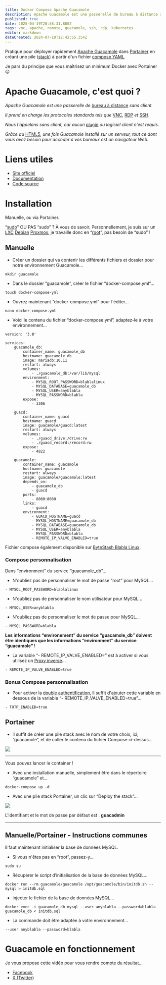 ```yaml
---
title: Docker Compose Apache Guacamole
description: Apache Guacamole est une passerelle de bureau à distance sans client. Il prend en charge les protocoles standards tels que VNC, RDP et SSH.
published: true
date: 2025-04-19T20:58:31.880Z
tags: vnc, apache, remote, guacamole, ssh, rdp, kubernetes
editor: markdown
dateCreated: 2024-07-10T12:42:55.354Z
---
```


Pratique pour déployer rapidement [Apache Guacamole](https://guacamole.apache.org) dans [Portainer](https://www.portainer.io/) en créant une pile ([stack](https://docs.portainer.io/user/docker/stacks)) à partir d'un fichier [compose YAML](https://docs.docker.com/compose/compose-application-model/).

Je pars du principe que vous maîtrisez un minimum Docker avec Portainer 😉

# Apache Guacamole, c'est quoi ?

*Apache Guacamole est une passerelle de* [bureau à distance](https://w.wiki/Acop) *sans client.*

*Il prend en charge les protocoles standards tels que* [VNC](https://w.wiki/Acot)*,* [RDP](https://w.wiki/Acou) *et* [SSH](https://w.wiki/Acov)*.*

*Nous l'appelons sans client, car aucun* [plugin](https://w.wiki/Acox) *ou logiciel client n'est requis.*

*Grâce au* [HTML5](https://w.wiki/9mA4)*, une fois Guacamole installé sur un serveur, tout ce dont vous avez besoin pour accéder à vos bureaux est un navigateur Web.*

# Liens utiles

-   [Site officiel](https://guacamole.apache.org)
-   [Documentation](https://guacamole.apache.org/doc/gug/)
-   [Code source](https://github.com/search?utf8=%E2%9C%93&q=repo%3Aapache%2Fguacamole-client+repo%3Aapache%2Fguacamole-server+repo%3Aapache%2Fguacamole-manual+repo%3Aapache%2Fguacamole-website&type=repositories&ref=searchresults)

# Installation

Manuelle, ou via Portainer.

“[sudo](https://fr.wikipedia.org/wiki/Sudo)” OU PAS “sudo” ? À vous de savoir. Personnellement, je suis sur un [LXC](https://fr.wikipedia.org/wiki/LXC) [Debian](https://fr.wikipedia.org/wiki/Debian) [Proxmox](https://fr.wikipedia.org/wiki/Proxmox_VE), je travaille donc en “[root](https://fr.wikipedia.org/wiki/Root)”, pas besoin de “sudo” !

## Manuelle

-   Créer un dossier qui va contenir les différents fichiers et dossier pour notre environnement Guacamole…

```plaintext
mkdir guacamole
```

-   Dans le dossier “guacamole”, créer le fichier “docker-compose.yml”…

```plaintext
touch docker-compose-yml
```

-   Ouvrez maintenant “docker-compose.yml” pour l'éditer…

```plaintext
nano docker-compose.yml
```

-   Voici le contenu du fichier “docker-compose.yml”, adaptez-le à votre environnement…

```plaintext
version: '3.8'

services:
    guacamole_db:
        container_name: guacamole_db
        hostname: guacamole_db
        image: mariadb:10.11
        restart: always
        volumes:
            - ./guacamole_db:/var/lib/mysql
        environment:
            - MYSQL_ROOT_PASSWORD=blablalinux
            - MYSQL_DATABASE=guacamole_db
            - MYSQL_USER=anyblabla
            - MYSQL_PASSWORD=blabla
        expose:
            - 3306
    
    guacd:
        container_name: guacd
        hostname: guacd
        image: guacamole/guacd:latest
        restart: always
        volumes:
            - ./guacd_drive:/drive:rw 
            - ./guacd_record:/record:rw 
        expose:
            - 4822

    guacamole:
        container_name: guacamole
        hostname: guacamole
        restart: always
        image: guacamole/guacamole:latest
        depends_on:
            - guacamole_db
            - guacd
        ports:
            - 8080:8080
        links:
            - guacd
        environment:
            - GUACD_HOSTNAME=guacd
            - MYSQL_HOSTNAME=guacamole_db
            - MYSQL_DATABASE=guacamole_db
            - MYSQL_USER=anyblabla
            - MYSQL_PASSWORD=blabla
            - REMOTE_IP_VALVE_ENABLED=true
```

Fichier compose également disponible sur [ByteStash Blabla Linux](https://bytestash.blablalinux.be/public/snippets).

### Compose personnalisation

Dans “environment” du service “guacamole\_db”…

-   N'oubliez pas de personnaliser le mot de passe “root” pour MySQL…

`- MYSQL_ROOT_PASSWORD=blablalinux`

-   N'oubliez pas de personnaliser le nom utilisateur pour MySQL…

`- MYSQL_USER=anyblabla`

-   N'oubliez pas de personnaliser le mot de passe pour MySQL…

`- MYSQL_PASSWORD=blabla`

**Les informations “environement” du service “guacamole\_db” doivent être identiques que les informations “environment” du service “guacamole” !**

-   La variable “- REMOTE\_IP\_VALVE\_ENABLED=” est à activer si vous utilisez un [Proxy inverse](https://w.wiki/Acu3)…

`- REMOTE_IP_VALVE_ENABLED=true`

### Bonus Compose personnalisation

-   Pour activer la [double authentification](https://w.wiki/Acu6), il suffit d'ajouter cette variable en dessous de la variable “- REMOTE\_IP\_VALVE\_ENABLED=true”…

`- TOTP_ENABLED=true`

## Portainer

-   Il suffit de créer une pile stack avec le nom de votre choix, ici, “guacamole”, et de coller le contenu du fichier Compose ci-dessus…

![](/docker-compose-apache-guacamole/guacamole-stack-portainer.jpg)

---

Vous pouvez lancer le container !

-   Avec une installation manuelle, simplement être dans le répertoire “guacamole” et…

```plaintext
docker-compose up -d
```

-   Avec une pile stack Portainer, un clic sur “Deploy the stack”…

![](/docker-compose-apache-guacamole/deploy-the-stack.jpg)

L'identifiant et le mot de passe par défaut est : **guacadmin**

---

## Manuelle/Portainer - Instructions communes

Il faut maintenant initialiser la base de données MySQL.

-   Si vous n'êtes pas en “root”, passez-y…

```plaintext
sudo su
```

-   Récupérer le script d’initialisation de la base de données MySQL…

```plaintext
docker run --rm guacamole/guacamole /opt/guacamole/bin/initdb.sh --mysql > initdb.sql
```

-   Injecter le fichier de la base de données MySQL…

```plaintext
docker exec -i guacamole_db mysql --user anyblabla --password=blabla guacamole_db < initdb.sql
```

-   La commande doit être adaptée à votre environnement…

`--user anyblabla --password=blabla`

# Guacamole en fonctionnement

Je vous propose cette vidéo pour vous rendre compte du résultat…

-   [Facebook](https://www.facebook.com/blablalinux/videos/320245721056954/)
-   [X (Twitter)](https://x.com/BlablaLinux/status/1810306929278832882)